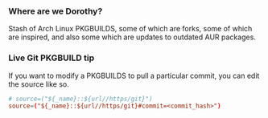 ### Where are we Dorothy?
Stash of Arch Linux PKGBUILDS, some of which are forks, some of which are inspired,
and also some which are updates to outdated AUR packages.

### Live Git PKGBUILD tip
If you want to modify a PKGBUILDS to pull a particular commit, you can edit
the source like so.

```conf
# source=("${_name}::${url//https/git}")
source=("${_name}::${url//https/git}#commit=<commit_hash>")
```
